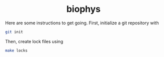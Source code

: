<h1 align="center">biophys</h1>

Here are some instructions to get going.
First, initialize a git repository with

```bash
git init
```

Then, create lock files using

```bash
make locks
```
